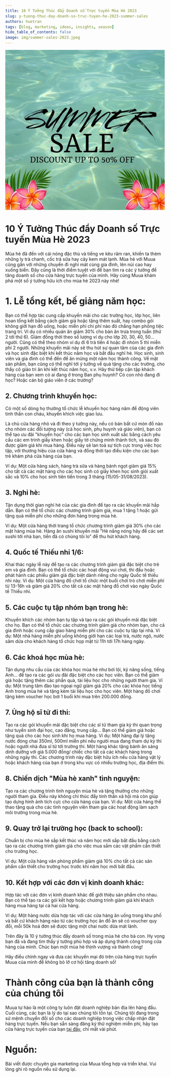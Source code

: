 ```yaml
---
title: 10 Ý Tưởng Thúc đẩy Doanh số Trực tuyến Mùa Hè 2023
slug: y-tuong-thuc-day-doanh-so-truc-tuyen-he-2023-summer-sales
authors: huetran
tags: [blog, marketing, ideas, insights, season]
hide_table_of_contents: false
image: img/summer-sales-2023.jpeg
---
```


![Summer Sales - Khuyến mại mùa hè 2023](../static/img/summer-sales-2023.jpeg)

# 10 Ý Tưởng Thúc đẩy Doanh số Trực tuyến Mùa Hè 2023

Mùa hè đã đến với cái nóng đặc thù và tiếng ve kêu râm ran, khiến ta thèm những ly trà chanh, cốc trà sữa hay cây kem mát lạnh. Mùa hè với Muua cũng gắn với những chuyến đi nghỉ mát cùng gia đình, lên núi cao hay xuống biển. Đây cũng là thời điểm tuyệt vời để bạn tìm ra các ý tưởng để tăng doanh số cho cửa hàng trực tuyến của mình. Hãy cùng Muua khám phá một số ý tưởng hữu ích cho mùa hè 2023 này nhé!

# 1. Lễ tổng kết, bế giảng năm học: 

Bạn có thể hợp tác cung cấp khuyến mãi cho các trường học, lớp học, liên hoan tổng kết bằng cách giảm giá hoặc tặng thêm suất, hay combo gói không giới hạn đồ uống, hoặc miễn phí chi phí nào đó chẳng hạn phông tiệc trang trí.
Ví dụ có nhiều quán ăn giảm 30% cho bàn ăn trưa trong tuần (thứ 2 tới thứ 6). Giảm đồng thời theo số lượng ví dụ cho lớp 20, 30, 40, 50... người.  Cũng có thể theo nhóm ví dụ đi 6 trả tiền 4 hoặc đi nhóm 5 thì miễn phí 2 người. Những khuyến mãi này sẽ thu hút sự quan tâm của các gia đình và học sinh đặc biệt khi kết thúc năm học và bắt đầu nghỉ hè. Học sinh, sinh viên và gia đình có thể đến để ăn mừng một năm học thành công.
Về mặt sản phẩm, bạn cũng có thể nghĩ tới ý tưởng về quà tặng cho các trường, cho thầy cô giáo tri ân khi kết thúc năm học, v.v. 
Hãy thử tiếp cận tập khách hàng của bạn xem có ai đang ở trong Ban phụ huynh? Có con nhỏ đang đi học? Hoặc cán bộ giáo viên ở các trường? 

## 2. Chương trình khuyến học: 

Có một số dòng họ thường tổ chức lễ khuyến học hàng năm để động viên tinh thần con cháu, khuyến khích việc giao lưu.

Là chủ cửa hàng nhỏ và đi theo ý tưởng này, nếu có bán bất cứ món đồ nào cho nhóm các đối tượng này (cả học sinh, phụ huynh và giáo viên), bạn có thể tạo ưu đãi "khuyến học" cho các bạn học sinh xuất sắc bằng cách yêu cầu các em trình giấy khen hoặc giấy tờ chứng minh thành tích, và sau đó được giảm giá khi mua hàng. Điều này sẽ lan toả sự tích cực trong việc học tập, với thương hiệu của cửa hàng và đồng thời tạo điều kiện cho các bạn trẻ khám phá cửa hàng của bạn.

Ví dụ: Một cửa hàng sách, hàng trà sữa và hàng bánh ngọt giảm giá 15% cho tất cả các mặt hàng cho các học sinh có giấy khen học sinh giỏi xuất sắc và 10% cho học sinh tiên tiến trong 3 tháng (15/05-31/08/2023).

## 3. Nghỉ hè: 

Tận dụng thời gian nghỉ hè của các gia đình để tạo ra các khuyến mãi hấp dẫn. Bạn có thể tổ chức các chương trình giảm giá, mua 1 tặng 1 hoặc gửi tặng quà miễn phí cho những đơn hàng trong mùa hè.

Ví dụ: Một cửa hàng thời trang tổ chức chương trình giảm giá 30% cho các mặt hàng mùa hè. Hàng ăn sushi khuyến mãi "Hè nắng nóng hãy để các set sushi tới nhà bạn, tiền đã có chúng tôi lo" để thu hút khách hàng. 

## 4. Quốc tế Thiếu nhi 1/6: 

Khai thác ngày lễ này để tạo ra các chương trình giảm giá đặc biệt cho trẻ em và gia đình. Bạn có thể tổ chức các hoạt động vui chơi, thi đấu hoặc phát hành các phiếu giảm giá đặc biệt dành riêng cho ngày Quốc tế thiếu nhi này.
Ví dụ: Một cửa hàng đồ chơi tổ chức một buổi chơi trò chơi miễn phí từ 13-16h và giảm giá 20% cho tất cả các mặt hàng đồ chơi vào ngày Quốc tế Thiếu nhi.

## 5. Các cuộc tụ tập nhóm bạn trong hè: 

Khuyến khích các nhóm bạn tụ tập và tạo ra các gói khuyến mãi đặc biệt cho họ. Bạn có thể tổ chức các chương trình giảm giá cho nhóm bạn, cho cả gia đình hoặc cung cấp giao hàng miễn phí cho các cuộc tụ tập tại nhà. 
Ví dụ: Một nhà hàng miễn phí uống không giới hạn các loại trà, nước ngô, nước sâm dứa cho khách hàng tổ chức họp mặt từ 11h tới 17h hàng ngày.

## 6. Các khoá học mùa hè: 
Tận dụng nhu cầu của các khóa học mùa hè như bơi lội, kỹ năng sống, tiếng Anh... để tạo ra các gói ưu đãi đặc biệt cho các học viên. Bạn có thể giảm giá hoặc tặng thêm các phần quà, tài liệu học cho những người tham gia.
Ví dụ: Một trung tâm đào tạo ngoại ngữ giảm giá 20% cho các khóa học tiếng Anh trong mùa hè và tặng kèm tài liệu học cho học viên. Một hàng đồ chơi tặng kèm voucher học bơi 1 buổi khi mua trên 200.000 đồng. 

## 7. Ủng hộ sĩ tử đi thi: 

Tạo ra các gói khuyến mãi đặc biệt cho các sĩ tử tham gia kỳ thi quan trọng như tuyển sinh đại học, cao đẳng, trung cấp... Bạn có thể giảm giá hoặc tặng quà cho các học sinh khi họ mua hàng.
Ví dụ: Một hàng đại lý tặng nước đóng chai 350ml, 500ml miễn phí nếu người mua đang tham dự kỳ thi hoặc người nhà đưa sĩ tử tới trường thi. Một hàng khác tặng bánh ăn sáng dinh dưỡng với giá 5.000 đồng/ chiếc cho tất cả các khách hàng trong những ngày thi. 
Các chương trình này đặc biệt hữu ích nếu cửa hàng vật lý hoặc khách hàng của bạn ở trong khu vực có nhiều trường học, địa điểm thi. 

## 8. Chiến dịch "Mùa hè xanh" tình nguyện: 

Tạo ra các chương trình tình nguyện mùa hè và tặng thưởng cho những người tham gia. Điều này không chỉ thúc đẩy tinh thần xã hội mà còn giúp tạo dựng hình ảnh tích cực cho cửa hàng của bạn.
Ví dụ: Một cửa hàng thể thao tặng quà cho các tình nguyện viên tham gia các hoạt động làm sạch môi trường trong mùa hè.

## 9. Quay trở lại trường học (back to school): 

Chuẩn bị cho mùa hè sắp kết thúc và năm học mới sắp bắt đầu bằng cách tạo ra các chương trình giảm giá cho việc mua sắm các vật phẩm cần thiết cho trường học.

Ví dụ: Một cửa hàng văn phòng phẩm giảm giá 10% cho tất cả các sản phẩm cần thiết cho trường học trước khi năm học mới bắt đầu.

## 10. Kết hợp với các đơn vị kinh doanh khác: 

Hợp tác với các đơn vị kinh doanh khác để giới thiệu sản phẩm cho nhau. Bạn có thể tạo ra các gói kết hợp hoặc chương trình giảm giá khi khách hàng mua hàng tại cả hai cửa hàng.

Ví dụ: Một hàng nước dừa hợp tác với các cửa hàng ăn uống trong khu phố và bất cứ khách hàng nào từ các trường học ăn đồ ăn sẽ có voucher quy đổi, mỗi 50k hoá đơn sẽ được tặng một chai nước dừa mát lành.

Trên đây là 10 ý tưởng thúc đẩy doanh số trong mùa hè cho bà con. Hy vọng bạn đã và đang tìm thấy ý tưởng phù hợp và áp dụng thành công trong cửa hàng của mình. Chúc bạn một mùa hè thịnh vượng và thành công!

Hãy điều chỉnh ngay và đưa các khuyến mại đó trên cửa hàng trực tuyến Muua của mình để không bỏ lỡ cơ hội tăng doanh số! 

# Thành công của bạn là thành công của chúng tôi

Muua tự hào là một công ty luôn đặt doanh nghiệp bản địa lên hàng đầu. Cuối cùng, các bạn là lý do tại sao chúng tôi tồn tại. Chúng tôi đang trong sứ mệnh chuyển đổi số cho các doanh nghiệp trong việc chấp nhận đặt hàng trực tuyến. Nếu bạn sẵn sàng đăng ký thử nghiệm miễn phí, hãy tạo cửa hàng trực tuyến của bạn [tại đây](https://muua.com.vn/), chỉ mất vài phút.

# Nguồn: 
Bài viết được chuyên gia marketing của Muua tổng hợp và triển khai. Vui lòng ghi rõ nguồn nếu sử dụng lại.
